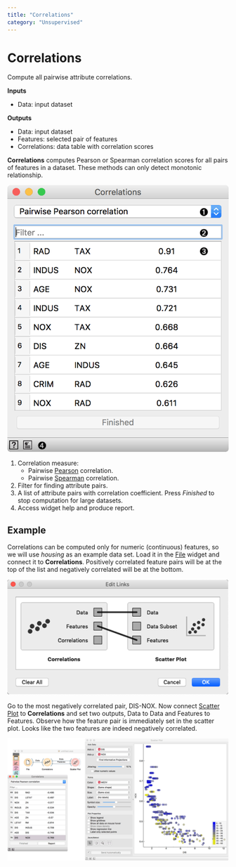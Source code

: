 ```yaml
---
title: "Correlations"
category: "Unsupervised"
---
```

Correlations
============

Compute all pairwise attribute correlations.

**Inputs**

- Data: input dataset

**Outputs**

- Data: input dataset
- Features: selected pair of features
- Correlations: data table with correlation scores

**Correlations** computes Pearson or Spearman correlation scores for all pairs of features in a dataset. These methods can only detect monotonic relationship.

![](/widget-catalog/unsupervised/images/Correlations-stamped.png)

1. Correlation measure:
   - Pairwise [Pearson](https://en.wikipedia.org/wiki/Pearson_correlation_coefficient) correlation.
   - Pairwise [Spearman](https://en.wikipedia.org/wiki/Spearman%27s_rank_correlation_coefficient) correlation.
2. Filter for finding attribute pairs.
3. A list of attribute pairs with correlation coefficient. Press *Finished* to stop computation for large datasets.
4. Access widget help and produce report.

Example
-------

Correlations can be computed only for numeric (continuous) features, so we will use *housing* as an example data set. Load it in the [File](/widget-catalog/unsupervised/file) widget and connect it to **Correlations**. Positively correlated feature pairs will be at the top of the list and negatively correlated will be at the bottom.

![](/widget-catalog/unsupervised/images/Correlations-links.png)

Go to the most negatively correlated pair, DIS-NOX. Now connect [Scatter Plot](/widget-catalog/unsupervised/../visualize/scatterplot) to **Correlations** and set two outputs, Data to Data and Features to Features. Observe how the feature pair is immediately set in the scatter plot. Looks like the two features are indeed negatively correlated.

![](/widget-catalog/unsupervised/images/Correlations-Example.png)
